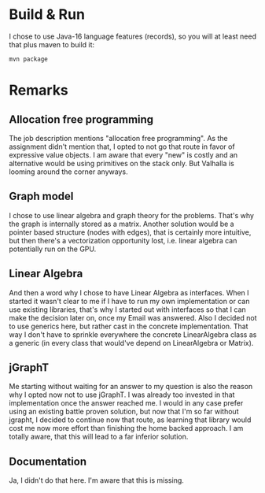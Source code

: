 # Build & Run

I chose to use Java-16 language features (records), so you will at least need that plus maven to build it:

    mvn package
    
# Remarks

## Allocation free programming

The job description mentions "allocation free programming". As the assignment didn't mention that, I opted to not go that route in favor of expressive value objects. I am aware that every "new" is costly and an alternative would be using primitives on the stack only. But Valhalla is looming around the corner anyways.

## Graph model

I chose to use linear algebra and graph theory for the problems. That's why the graph is internally stored as a matrix. Another solution would be a pointer based structure (nodes with edges), that is certainly more intuitive, but then there's  a vectorization opportunity lost, i.e. linear algebra can potentially run on the GPU. 

## Linear Algebra

And then a word why I chose to have Linear Algebra as interfaces. When I started it wasn't clear to me if I have to run my own implementation or can use existing libraries, that's why I started out with interfaces so that I can make the decision later on, once my Email was answered. Also I decided not to use generics here, but rather cast in the concrete implementation. That way I don't have to sprinkle everywhere the concrete LinearAlgebra class as a generic (in every class that would've depend on LinearAlgebra or Matrix).

## jGraphT

Me starting without waiting for an answer to my question is also the reason why I opted now not to use jGraphT. I was already too invested in that implementation once the answer reached me. I would in any case prefer using an existing battle proven solution, but now that I'm so far without jgrapht, I decided to continue now that route, as learning that library would cost me now more effort than finishing the home backed approach. I am totally aware, that this will lead to a far inferior solution.

## Documentation

Ja, I didn't do that here. I'm aware that this is missing.
